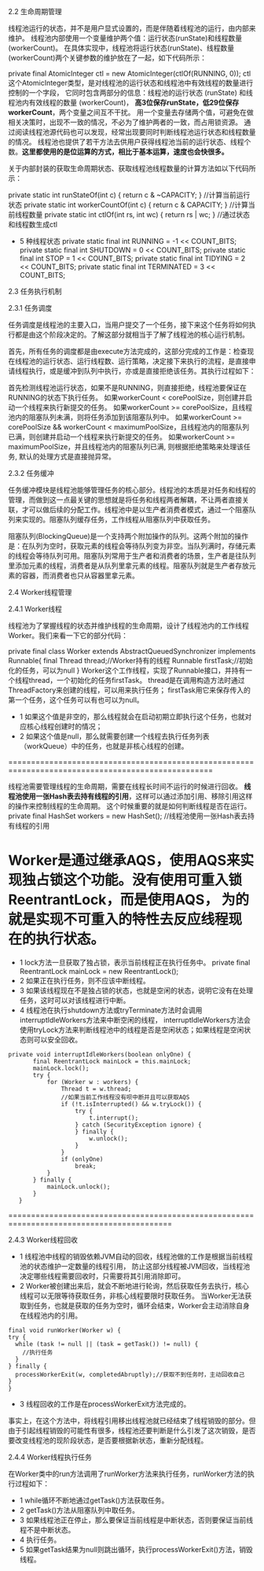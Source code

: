 2.2 生命周期管理

线程池运行的状态，并不是用户显式设置的，而是伴随着线程池的运行，由内部来维护。
线程池内部使用一个变量维护两个值：运行状态(runState)和线程数量 (workerCount)。
在具体实现中，线程池将运行状态(runState)、线程数量 (workerCount)两个关键参数的维护放在了一起，如下代码所示：

private final AtomicInteger ctl = new AtomicInteger(ctlOf(RUNNING, 0));
ctl这个AtomicInteger类型，是对线程池的运行状态和线程池中有效线程的数量进行控制的一个字段， 
它同时包含两部分的信息：线程池的运行状态 (runState) 和线程池内有效线程的数量 (workerCount)，
**高3位保存runState，低29位保存workerCount**，两个变量之间互不干扰。
用一个变量去存储两个值，可避免在做相关决策时，出现不一致的情况，不必为了维护两者的一致，而占用锁资源。
通过阅读线程池源代码也可以发现，经常出现要同时判断线程池运行状态和线程数量的情况。
线程池也提供了若干方法去供用户获得线程池当前的运行状态、线程个数。**这里都使用的是位运算的方式，相比于基本运算，速度也会快很多。**

关于内部封装的获取生命周期状态、获取线程池线程数量的计算方法如以下代码所示：

private static int runStateOf(int c)     { return c & ~CAPACITY; } //计算当前运行状态
private static int workerCountOf(int c)  { return c & CAPACITY; }  //计算当前线程数量
private static int ctlOf(int rs, int wc) { return rs | wc; }   //通过状态和线程数生成ctl

- 5 种线程状态
    private static final int RUNNING    = -1 << COUNT_BITS;
    private static final int SHUTDOWN   =  0 << COUNT_BITS;
    private static final int STOP       =  1 << COUNT_BITS;
    private static final int TIDYING    =  2 << COUNT_BITS;
    private static final int TERMINATED =  3 << COUNT_BITS;

2.3 任务执行机制

2.3.1 任务调度

任务调度是线程池的主要入口，当用户提交了一个任务，接下来这个任务将如何执行都是由这个阶段决定的。了解这部分就相当于了解了线程池的核心运行机制。

首先，所有任务的调度都是由execute方法完成的，这部分完成的工作是：检查现在线程池的运行状态、运行线程数、运行策略，决定接下来执行的流程，是直接申请线程执行，或是缓冲到队列中执行，亦或是直接拒绝该任务。其执行过程如下：

首先检测线程池运行状态，如果不是RUNNING，则直接拒绝，线程池要保证在RUNNING的状态下执行任务。
如果workerCount < corePoolSize，则创建并启动一个线程来执行新提交的任务。
如果workerCount >= corePoolSize，且线程池内的阻塞队列未满，则将任务添加到该阻塞队列中。
如果workerCount >= corePoolSize && workerCount < maximumPoolSize，且线程池内的阻塞队列已满，则创建并启动一个线程来执行新提交的任务。
如果workerCount >= maximumPoolSize，并且线程池内的阻塞队列已满, 则根据拒绝策略来处理该任务, 默认的处理方式是直接抛异常。

2.3.2 任务缓冲

任务缓冲模块是线程池能够管理任务的核心部分。线程池的本质是对任务和线程的管理，而做到这一点最关键的思想就是将任务和线程两者解耦，不让两者直接关联，才可以做后续的分配工作。线程池中是以生产者消费者模式，通过一个阻塞队列来实现的。阻塞队列缓存任务，工作线程从阻塞队列中获取任务。

阻塞队列(BlockingQueue)是一个支持两个附加操作的队列。这两个附加的操作是：在队列为空时，获取元素的线程会等待队列变为非空。当队列满时，存储元素的线程会等待队列可用。阻塞队列常用于生产者和消费者的场景，生产者是往队列里添加元素的线程，消费者是从队列里拿元素的线程。阻塞队列就是生产者存放元素的容器，而消费者也只从容器里拿元素。

2.4 Worker线程管理

2.4.1 Worker线程

线程池为了掌握线程的状态并维护线程的生命周期，设计了线程池内的工作线程Worker。我们来看一下它的部分代码：

private final class Worker extends AbstractQueuedSynchronizer implements Runnable{
    final Thread thread;//Worker持有的线程
    Runnable firstTask;//初始化的任务，可以为null
}
Worker这个工作线程，实现了Runnable接口，并持有一个线程thread，一个初始化的任务firstTask。
thread是在调用构造方法时通过ThreadFactory来创建的线程，可以用来执行任务；
firstTask用它来保存传入的第一个任务，这个任务可以有也可以为null。
- 1 如果这个值是非空的，那么线程就会在启动初期立即执行这个任务，也就对应核心线程创建时的情况；
- 2 如果这个值是null，那么就需要创建一个线程去执行任务列表（workQueue）中的任务，也就是非核心线程的创建。

===================================================================================================

线程池需要管理线程的生命周期，需要在线程长时间不运行的时候进行回收。
**线程池使用一张Hash表去持有线程的引用**，这样可以通过添加引用、移除引用这样的操作来控制线程的生命周期。
这个时候重要的就是如何判断线程是否在运行。
private final HashSet<Worker> workers = new HashSet<Worker>(); //线程池使用一张Hash表去持有线程的引用

Worker是通过继承AQS，使用AQS来实现独占锁这个功能。没有使用可重入锁ReentrantLock，而是使用AQS，
**为的就是实现不可重入的特性**去反应线程现在的执行状态。
==========================================================================================
- 1 lock方法一旦获取了独占锁，表示当前线程正在执行任务中。
 private final ReentrantLock mainLock = new ReentrantLock();
- 2 如果正在执行任务，则不应该中断线程。
- 3 如果该线程现在不是独占锁的状态，也就是空闲的状态，说明它没有在处理任务，这时可以对该线程进行中断。
- 4 线程池在执行shutdown方法或tryTerminate方法时会调用interruptIdleWorkers方法来中断空闲的线程，
interruptIdleWorkers方法会使用tryLock方法来判断线程池中的线程是否是空闲状态；如果线程是空闲状态则可以安全回收。
 ```
private void interruptIdleWorkers(boolean onlyOne) {
        final ReentrantLock mainLock = this.mainLock;
        mainLock.lock();
        try {
            for (Worker w : workers) {
                Thread t = w.thread;
                //如果当前工作线程没有呗中断并且可以获取AQS
                if (!t.isInterrupted() && w.tryLock()) {
                    try {
                        t.interrupt();
                    } catch (SecurityException ignore) {
                    } finally {
                        w.unlock();
                    }
                }
                if (onlyOne)
                    break;
            }
        } finally {
            mainLock.unlock();
        }
    }
``` 
==========================================================================================

2.4.3 Worker线程回收

- 1 线程池中线程的销毁依赖JVM自动的回收，线程池做的工作是根据当前线程池的状态维护一定数量的线程引用，
防止这部分线程被JVM回收，当线程池决定哪些线程需要回收时，只需要将其引用消除即可。
- 2 Worker被创建出来后，就会不断地进行轮询，然后获取任务去执行，核心线程可以无限等待获取任务，非核心线程要限时获取任务。
当Worker无法获取到任务，也就是获取的任务为空时，循环会结束，Worker会主动消除自身在线程池内的引用。
```
final void runWorker(Worker w) {
try {
  while (task != null || (task = getTask()) != null) {
    //执行任务
  }
} finally {
  processWorkerExit(w, completedAbruptly);//获取不到任务时，主动回收自己
}
}
```

- 3 线程回收的工作是在processWorkerExit方法完成的。

事实上，在这个方法中，将线程引用移出线程池就已经结束了线程销毁的部分。但由于引起线程销毁的可能性有很多，线程池还要判断是什么引发了这次销毁，是否要改变线程池的现阶段状态，是否要根据新状态，重新分配线程。

2.4.4 Worker线程执行任务

在Worker类中的run方法调用了runWorker方法来执行任务，runWorker方法的执行过程如下：

- 1 while循环不断地通过getTask()方法获取任务。
- 2 getTask()方法从阻塞队列中取任务。
- 3 如果线程池正在停止，那么要保证当前线程是中断状态，否则要保证当前线程不是中断状态。
- 4 执行任务。
- 5 如果getTask结果为null则跳出循环，执行processWorkerExit()方法，销毁线程。